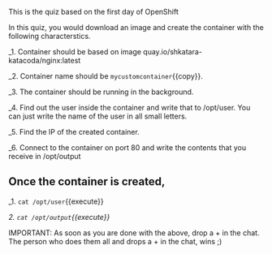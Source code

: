 This is the quiz based on the first day of OpenShift 

In this quiz, you would download an image and create the container with the following characterstics.

_1. Container should be based on image quay.io/shkatara-katacoda/nginx:latest

_2. Container name should be `mycustomcontainer`{{copy}}.

_3. The container should be running in the background.

_4. Find out the user inside the container and write that to /opt/user. You can just write the name of the user in all small letters.

_5. Find the IP of the created container.

_6. Connect to the container on port 80 and write the contents that you receive in /opt/output

## Once the container is created,

_1. `cat /opt/user`{{execute}}

_2. `cat /opt/output`{{execute}}_

IMPORTANT: As soon as you are done with the above, drop a + in the chat. The person who does them all and drops a + in the chat, wins ;)
